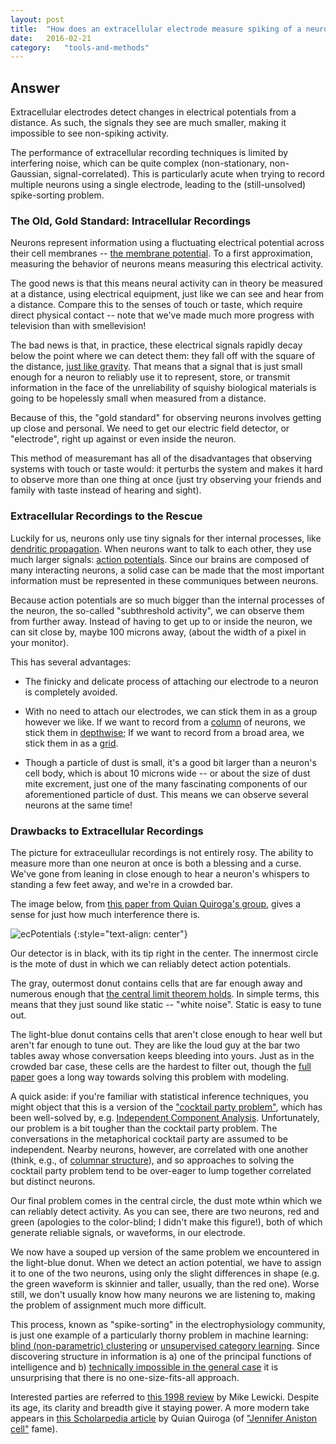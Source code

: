 ```yaml
---
layout: post
title:	"How does an extracellular electrode measure spiking of a neuron?  How are spikes different when measured extracellularly verses intracellularly?"
date:	2016-02-21
category:	"tools-and-methods"
---
```

## Answer

Extracellular electrodes detect changes in electrical potentials from a distance.
As such, the signals they see are much smaller,
making it impossible to see non-spiking activity.

The performance of extracellular recording techniques is
limited by interfering noise,
which can be quite complex
(non-stationary, non-Gaussian, signal-correlated).
This is particularly acute when trying to record multiple neurons
using a single electrode, leading to the (still-unsolved) spike-sorting problem.

### The Old, Gold Standard: Intracellular Recordings

Neurons represent information using a fluctuating electrical potential
across their cell membranes --
[the membrane potential]({{site.baseurl}}/22).
To a first approximation, measuring the behavior of neurons means
measuring this electrical activity.

The good news is that this means neural activity can in theory be measured at a distance,
using electrical equipment,
just like we can see and hear from a distance.
Compare this to the senses of touch or taste,
which require direct physical contact --
note that we've made much more progress with
television than with smellevision!

The bad news is that, in practice, these electrical signals
rapidly decay below the point where we can detect them:
they fall off with the square of the distance,
[just like gravity](https://xkcd.com/1489/).
That means that a signal that is just small enough for a neuron
to reliably use it to represent, store, or transmit information
in the face of the unreliability of squishy biological materials
is going to be hopelessly small when measured from a distance.

Because of this, the "gold standard" for observing neurons
involves getting up close and personal.
We need to get our electric field detector, or "electrode",
right up against or even inside the neuron.

This method of measuremant has all of the disadvantages
that observing systems with touch or taste would:
it perturbs the system
and makes it hard to observe more than one thing at once
(just try observing your friends and family with taste instead of hearing and sight).

### Extracellular Recordings to the Rescue

Luckily for us, neurons only use tiny signals for ther internal processes, like
[dendritic propagation]({{site.baseurl}}/24).
When neurons want to talk to each other, they use much larger signals:
[action potentials]({{site.baseurl}}/23).
Since our brains are composed of many interacting neurons,
a solid case can be made that the most important information
must be represented in these communiques between neurons.

Because action potentials are so much bigger than the internal processes
of the neuron, the so-called "subthreshold activity",
we can observe them from further away.
Instead of having to get up to or inside the neuron,
we can sit close by,
maybe 100 microns away,
(about the width of a pixel in your monitor).

This has several advantages:

* The finicky and delicate process of attaching our electrode to a neuron
is completely avoided.

* With no need to attach our electrodes, we can stick them in as a group however we like.
If we want to record from a
[column]({{site.baseurl}}/73) of neurons,
we stick them in
[depthwise](http://jn.physiology.org/content/93/5/2987);
If we want to record from a broad area,
we stick them in as a
[grid](https://en.wikipedia.org/wiki/Multielectrode_array).

* Though a particle of dust is small, it's a good bit larger than a neuron's cell body,
which is about 10 microns wide -- or about the size of dust mite excrement, just one of
the many fascinating components of our aforementioned particle of dust.
This means we can observe several neurons at the same time!

### Drawbacks to Extracellular Recordings

The picture for extraceullular recordings is not entirely rosy.
The ability to measure more than one neuron at once
is both a blessing and a curse.
We've gone from leaning in close enough to hear a neuron's whispers
to standing a few feet away,
and we're in a crowded bar.

The image below, from
[this paper from Quian Quiroga's group](http://www.sciencedirect.com/science/article/pii/S0165027009004506),
gives a sense for just how much interference there is.

![ecPotentials]
{:style="text-align: center"}

Our detector is in black, with its tip right in the center.
The innermost circle is the mote of dust in which we can reliably detect action potentials.

The gray, outermost donut contains cells that are far enough away and numerous enough that
[the central limit theorem holds](http://blog.minitab.com/blog/michelle-paret/explaining-the-central-limit-theorem-with-bunnies-and-dragons-v2).
In simple terms, this means that they just sound like static -- "white noise".
Static is easy to tune out.

The light-blue donut contains cells that aren't close enough to hear well but aren't far enough to tune out.
They are like the loud guy at the bar two tables away whose conversation keeps bleeding into yours.
Just as in the crowded bar case, these cells are the hardest to filter out, though the
[full paper](http://www.sciencedirect.com/science/article/pii/S0165027009004506)
goes a long way towards solving this problem with modeling.

A quick aside: if you're familiar with statistical inference techniques,
you might object that this is a version of the
["cocktail party problem"](https://en.wikipedia.org/wiki/Cocktail_party_effect),
which has been well-solved by, e.g.
[Independent Component Analysis](https://en.wikipedia.org/wiki/Independent_component_analysis).
Unfortunately, our problem is a bit tougher than the cocktail party problem.
The conversations in the metaphorical cocktail party are assumed to be independent.
Nearby neurons, however, are correlated with one another
(think, e.g., of
[columnar structure]({{site.baseurl}}/73)),
and so approaches to solving the cocktail party problem tend to be over-eager to
lump together correlated but distinct neurons.

Our final problem comes in the central circle,
the dust mote wthin which we can reliably detect activity.
As you can see, there are two neurons, red and green
(apologies to the color-blind; I didn't make this figure!),
both of which generate reliable signals, or waveforms,
in our electrode.

We now have a souped up version of the same problem we encountered in the light-blue donut.
When we detect an action potential, we have to assign it to one of the two neurons,
using only the slight differences in shape
(e.g. the green waveform is skinnier and taller, usually, than the red one).
Worse still, we don't usually know how many neurons we are listening to,
making the problem of assignment much more difficult.

This process, known as "spike-sorting" in the electrophysiology community,
is just one example of a particularly thorny problem in machine learning:
[blind (non-parametric) clustering](https://en.wikipedia.org/wiki/Cluster_analysis)
or
[unsupervised category learning](https://en.wikipedia.org/wiki/Unsupervised_learning).
Since discovering structure in information is a) one of the principal functions of intelligence
and b)
[technically impossible in the general case](https://en.wikipedia.org/wiki/No_free_lunch_theorem)
it is unsurprising that there is no one-size-fits-all approach.

Interested parties are referred to
[this 1998 review](http://stat.columbia.edu/~liam/teaching/neurostat-spr11/papers/EM/Lewicki-Network-98_1.pdf)
by Mike Lewicki.
Despite its age, its clarity and breadth give it staying power.
A more modern take appears in
[this Scholarpedia article](http://www.scholarpedia.org/article/Spike_sorting)
by Quian Quiroga
(of
["Jennifer Aniston cell"]({{site.baseurl}}/48)
fame).

[ecPotentials]: {{site.DBL}}/ecPotentials.jpg
